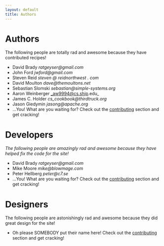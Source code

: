 ```yaml
---
layout: default
title: Authors
---
```


# Authors

The following people are totally rad and awesome because they have contributed recipes!

* David Brady _ratgeyser@gmail.com_
* John Ford _jwford@gmail.com_
* Steven Reid _steven @ reidnorthwest . com_
* David Moulton _dave@themoultons.net_
* Sebastian Slomski _sebastian@simple-systems.org_
* Aaron Weinberger _aw9994@cs.ship.edu_
* James C. Holder _cs_cookbook@thirdtruck.org_
* Jason Giedymin _jasong@apache.org_
* ...You! What are you waiting for? Check out the [contributing](/contributing) section and get cracking!

# Developers

_The following people are amazingly rad and awesome because they have helped fix the code for the site!_

* David Brady _ratgeyser@gmail.com_
* Mike Moore _mike@blowmage.com_
* Peter Hellberg _peter@c7.se_
* ...You! What are you waiting for? Check out the [contributing](/contributing) section and get cracking!

# Designers

The following people are astonishingly rad and awesome because they did great design for the site!

* Oh please SOMEBODY put their name here! Check out the [contributing](/contributing) section and get cracking!
